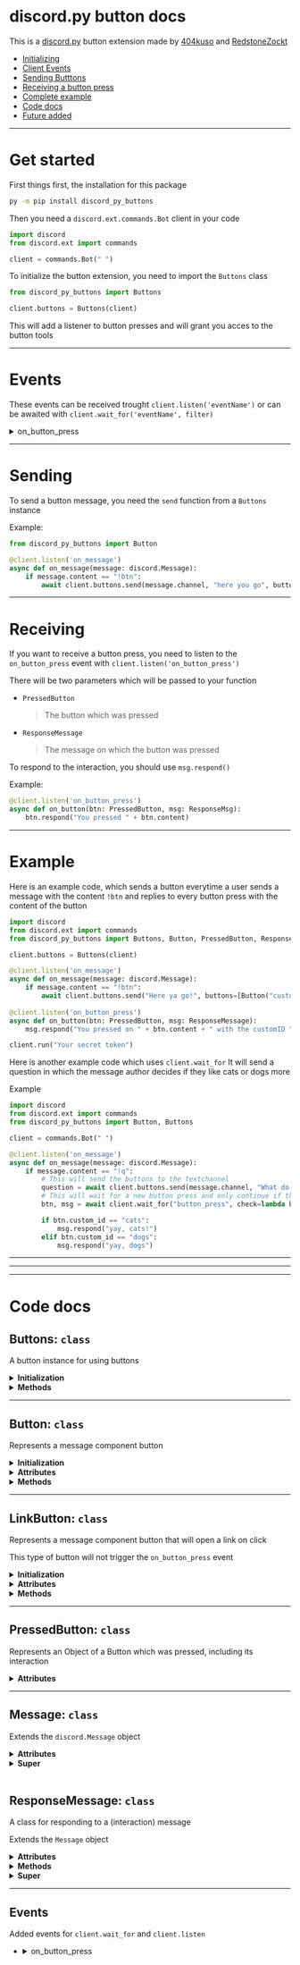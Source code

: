 # discord.py button docs

This is a [discord.py](https://github.com/Rapptz/discord.py) button extension made by [404kuso](https://github.com/404kuso) and [RedstoneZockt](https://github.com/RedstoneZockt)

- [Initializing](#Get-started)
- [Client Events](#Events)
- [Sending Butttons](#Sending)
- [Receiving a button press](#Receiving)
- [Complete example](#Example)
- [Code docs](#Code-docs)
- [Future added](#Future)

- - - -

# Get started

First things first, the installation for this package

```cmd
py -m pip install discord_py_buttons 
```

Then you need a `discord.ext.commands.Bot` client in your code

```py
import discord
from discord.ext import commands

client = commands.Bot(" ")
```

To initialize the button extension, you need to import the `Buttons` class

```py
from discord_py_buttons import Buttons

client.buttons = Buttons(client)

```

This will add a listener to button presses and will grant you acces to the button tools

- - - -

# Events

These events can be received trought `client.listen('eventName')` or can be awaited with `client.wait_for('eventName', filter)`

<details>
<summary>on_button_press</summary>

This event will be dispatched if a user pressed a button (a new interaction was created)

The parameters passed to your function will be

- `PressedButton`
    > The Button which was pressed

- `Message`
    > The message on which the button was pressed

If you want to listen to it, your function should look something like this
```py
@client.listen('on_button_press')
async def on_button(btn: PressedButton, message: ResponseMessage)
    # code goes here
```

If you want to await this event, use
```py
btn, msg = await client.wait_for('on_button_press', lambda btn, msg: check here)
```

</details>

- - - -

# Sending

To send a button message, you need the `send` function from a `Buttons` instance

Example:
```py
from discord_py_buttons import Button

@client.listen('on_message')
async def on_message(message: discord.Message):
    if message.content == "!btn":
        await client.buttons.send(message.channel, "here you go", buttons=[Button("myID", "Press me", emoji="😀")])
```

- - - -

# Receiving

If you want to receive a button press, you need to listen to the `on_button_press` event with `client.listen('on_button_press')`


There will be two parameters which will be passed to your function

- `PressedButton`
    > The button which was pressed

- `ResponseMessage`
    > The message on which the button was pressed

To respond to the interaction, you should use `msg.respond()`

Example:
```py
@client.listen('on_button_press')
async def on_button(btn: PressedButton, msg: ResponseMsg):
    btn.respond("You pressed " + btn.content)
```

- - - -

# Example

Here is an example code, which sends a button everytime a user sends a message with the content `!btn` and replies to every button press with the content of the button

```py
import discord
from discord.ext import commands
from discord_py_buttons import Buttons, Button, PressedButton, ResponseMessage

client.buttons = Buttons(client)

@client.listen('on_message')
async def on_message(message: discord.Message):
    if message.content == "!btn":
        await client.buttons.send("Here ya go!", buttons=[Button("custom_id", "PRESS ME")])
    
@client.listen('on_button_press')
async def on_button(btn: PressedButton, msg: ResponseMessage):
    msg.respond("You pressed on " + btn.content + " with the customID " + btn.custom_id)

client.run("Your secret token")
```

Here is another example code which uses `client.wait_for`
It will send a question in which the message author decides if they like cats or dogs more

Example
```py
import discord
from discord.ext import commands
from discord_py_buttons import Button, Buttons

client = commands.Bot(" ")

@client.listen('on_message')
async def on_message(message: discord.Message):
    if message.content == "!q":
        # This will send the buttons to the textchannel
        question = await client.buttons.send(message.channel, "What do you like the most?", buttons=[Button("cats", label="I like cats", emoji="🐱"), Button("dogs", label="I like dogs", emoji="🐶")])
        # This will wait for a new button press and only continue if the user who pressed the button is the message author and the messageID on which the button was pressed is the same ID as the message we sent (question)
        btn, msg = await client.wait_for("button_press", check=lambda btn, msg: btn.member.id == message.author.id and msg.id == question.id)

        if btn.custom_id == "cats":
            msg.respond("yay, cats!")
        elif btn.custom_id == "dogs":
            msg.respond("yay, dogs")
```

- - - -

- - - -

- - - -

# Code docs


## Buttons: `class`

A button instance for using buttons

<details>
<summary><b>Initialization</b></summary>

```py
Buttons(client: discord.ext.commands.client)
```

- client: `discord.ext.commands.client`
    > The bot client
    
</details>


<details>
<summary><b>Methods</b></summary>

-   <details>
    <summary><b>send</b></summary>

    ```py
    async def send(self, channel, content = None, *, tts = False, embed = None,
                embeds = None, file = None, files = None, delete_after = None, nonce = None,
                allowed_mentions = None, reference = None, mention_author = None, buttons = None
            ) -> Message:
    ```

    _| coroutine |_

    #### **Parameters**

    - channel: `discord.TextChannel`
        > The textchannel where the message should be sent
        >
        > __Required__

    - content: `str`
        > The text content of the message

    - tts: `bool`
        > If the message should be text-to-speech

    - embed: `discord.Embed`
        > The embed included in the message

    - embeds: `List[discord.Embed]`
        > The embeds included in the message

    - file: `discord.File`
        > A file that will be sent as an attachment to the message

    - file: `List[discord.File]`
        > A list of files which will be sent as an attachment

    - delete_after: `float`
        > The numbers of seconds after which the message will be deleted in the background

    - nonce: `int`
        > The nonce to use for sending this message

    - allowed_mentions: `discord.Allowed_mentions`
        > Mentions allowed in this message

    - reference: `discord.MessageReference or discord.Message`
        > The message to which the message replies

    - mention_author: `bool`
        > Whether the author should be mentioned

    - buttons: `List[Button]`
        > A list of buttons in this message


    #### **Returns**
    - `Message`
        > The sent message
    </details>
</details>

- - - -

## Button: `class`

Represents a message component button

<details>
<summary><b>Initialization</b></summary>

```py
Button(custom_id, label = None, color = None, emoji = None, new_line = False, disabled = True)
```

- custom_id: `str`
    > A customID for identifying the button, max _100_ characters

- label: `str`
    > The text that appears on the button, max _80_ characters

- color: `str or int`
    > The color of the button, one of:
    >
    > `[("blurple", "primary", 1), ("gray", "secondary", 2), ("green", "succes", 3), ("red", "danger", 4)]`
    >
    > _Things in () are the same color_

- emoji: `discord.Emoji or str`
    > A emoji appearing before the label

- new_line: `bool`
    > Whether a new line should be added before the button

- disabled: `bool`
    > Whether the button should be clickable (disabled = False) or not (disabled=True)

</details>

<details>
<summary><b>Attributes</b></summary>

- content: `str`
    > The content of the button (emoji + " " + label)

- custom_id: `str`
    > The customID of the button

- label: `str`
    > The text that appears on the button

- color: `str or int`
    > The color of the button

- emoji: `discord.Emoji or str`
    > The emoji appearing before the label

- new_line: `bool`
    > Whether a new line was added before the button

- disabled: `bool`
    > Whether the button is disabled

- hash: `str`
    > The unique hash for the button
</details>

<details>
<summary><b>Methods</b></summary>

-   <details>
    <summary>to_dict: <code>function -> dict</code></summary>
    
    ```py
    def to_dict() -> dict:
    ```
    Converts the button to a python dictionary

    </details>
</details>

- - - -

## LinkButton: `class`

Represents a message component button that will open a link on click

This type of button will not trigger the `on_button_press` event


<details>
<summary><b>Initialization</b></summary>

```py
LinkButton(url: str, label: str, emoji: discord.Emoji or str, new_line: bool, disabled: bool)
```

- url: `str`
    > The url which will be opened when clicking the button

- label: `str`
    > A text that appears on the button, max _80_ characters

- emoji: `discord.Emoji or str`
    > A emoji appearing before the label

- new_line: `bool`
    > Whether a new line should be added before the button

- disabled: `bool`
    > Whether the button should be clickable (disabled = False) or not (disabled=True)

</details>

<details>
<summary><b>Attributes</b></summary>

- content: `str`
    > The content of the button (emoji + " " + label)

- url: `str`
    > The link which will be opened when clicking the button

- label: `str`
    > The text that appears on the button, max _80_ characters

- color: `str or int`
    > The color of the button
    >
    > This will always be `5` (_linkButton_)

- emoji: `discord.Emoji or str`
    > The emoji appearing before the label

- new_line: `bool`
    > Whether a new line was added before the button

- disabled: `bool`
    > Whether the button is disabled

</details>


<details>
<summary><b>Methods</b></summary>

-   <details>
    <summary>to_dict: <code>function -> dict</code></summary>

    ```py
    def to_dict() -> dict:
    ```
    Converts the button to a python dictionary
    
    </details>
</details>

- - - -

## PressedButton: `class`

Represents an Object of a Button which was pressed, including its interaction

<details>
<summary><b>Attributes</b></summary>

- member: `discord.GuildMember`
    > The member who pressed the button

- interaction: `dict`
    > The most important stuff for the interaction which was received
    
    <details>
    <summary>Values</summary>

    - id: `str`
        > The interaction ID
    - token: `str`
        > The interaction token

    </details>

- content: `str`
    > The content of the button (emoji + " " + label)

- url: `str`
    > The link which will be opened when clicking the button

- label: `str`
    > The text that appears on the button, max _80_ characters

- color: `str or int`
    > The color of the button
    >
    > This will always be `5` (_linkButton_)

- emoji: `discord.Emoji or str`
    > The emoji appearing before the label

- new_line: `bool`
    > Whether a new line was added before the button

- disabled: `bool`
    > Whether the button is disabled
    > 
    > Always `True`

- hash: `str`
    > The unique hash for the button

</details>

- - - -

## Message: `class`

Extends the `discord.Message` object


<details>
<summary><b>Attributes</b></summary>

- buttons: `List[Button or LinkButton]`
    > A list of buttons included in the message
</details>

<details>
<summary><b>Super</b></summary>
    
> [discord.Message properties](https://discordpy.readthedocs.io/en/stable/api.html?highlight=message#discord.Message)

</details>

<br>

## ResponseMessage: `class`

A class for responding to a (interaction) message

Extends the `Message` object

<details>
<summary><b>Attributes</b></summary>

- pressedButton: `Button`
    > The button which was pressed
</details>

<details>
<summary><b>Methods</b></summary>

-   <details>
    <summary>acknowledge: <code>function</code></summary>
    
    Acknowledges that the interaction was received

    ```py
    def acknowledge():
    ```

    > This function should be used if your client needs more than 15 seconds to responod

    </details>

-   <details>
    <summary>respond: <code>function</code></summary>
    Responds to the interaction

    ```py
    def respond(self, content=None, *, tts=False,
            embed = None, embeds=None, file=None, files=None, nonce=None,
            allowed_mentions=None, reference=None, mention_author=None, buttons=None,
        ninjaMode = False):
    ```

    #### **Parameters**

    - content: `str`
        > The text content of the message

    - tts: `bool`
        > If the message should be text-to-speech

    - embed: `discord.Embed`
        > The embed included in the message

    - embeds: `List[discord.Embed]`
        > The embeds included in the message

    - file: `discord.File`
        > A file which will be sent as an attachment to the message

    - files: `List[discord.File]`
        > A list of files that will be sent as attachment to the message

    - nonce: `int`
        > The nonce to use for sending this message
    
    - allowed_mentions: `discord.Allowed_mentions`
        > Mentions allowed in this message

    - reference: `discord.MessageReference or discord.Message`
        > The message to which the message replies

    - mention_author: `bool`
        > Whether the author should be mentioned

    - buttons: `List[Button]`
        > A list of buttons in this message

    - ninjaMode: `bool`
        > Whether the client should respond silent like a ninja to the interaction
        >
        > (User will see nothing)

    </details>
</details>

<details>
<summary><b>Super</b></summary>

> [Message properties](#-message-class)

</details>

- - - -

## Events

Added events for `client.wait_for` and `client.listen`

-   <details>
    <summary>on_button_press</summary>

    ```py
    async def on_button(btn: PressedButton, msg: ResponseMessage):
    ```

    ```py
    def check(btn: PressedButton, msg: ResponseMessage):
    ```

    This event will be dispatched whenever a button was pressed

    Two parameters are passed to the listening function

    [`PressedButton`](##-pressed-class)
    > The button which was pressed

    [`ResponseMessage`](##-responsemessage-class)
    > The message with the interaction on which the button was pressed

    </details>